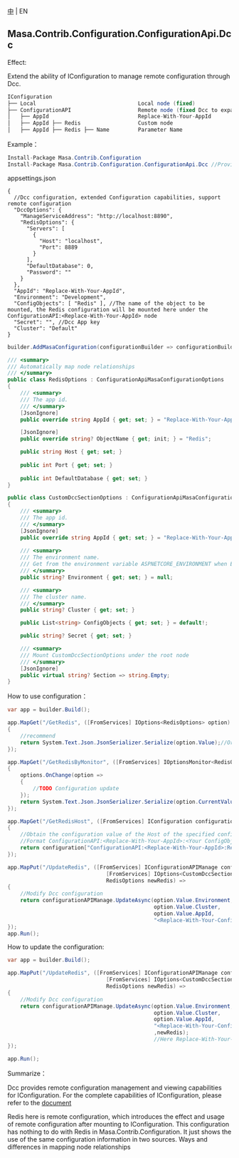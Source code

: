 [中](README.zh-CN.md) | EN

## Masa.Contrib.Configuration.ConfigurationApi.Dcc

Effect:

Extend the ability of IConfiguration to manage remote configuration through Dcc.

```c#
IConfiguration
├── Local                                Local node (fixed)
├── ConfigurationAPI                     Remote node (fixed Dcc to expand its capacity)
│   ├── AppId                            Replace-With-Your-AppId
│   ├── AppId ├── Redis                  Custom node
│   ├── AppId ├── Redis ├── Name         Parameter Name
```

Example：

```C#
Install-Package Masa.Contrib.Configuration
Install-Package Masa.Contrib.Configuration.ConfigurationApi.Dcc //Provides the ability to remotely configure
```

appsettings.json
```
{
  //Dcc configuration, extended Configuration capabilities, support remote configuration
  "DccOptions": {
    "ManageServiceAddress": "http://localhost:8890",
    "RedisOptions": {
      "Servers": [
        {
          "Host": "localhost",
          "Port": 8889
        }
      ],
      "DefaultDatabase": 0,
      "Password": ""
    }
  },
  "AppId": "Replace-With-Your-AppId",
  "Environment": "Development",
  "ConfigObjects": [ "Redis" ], //The name of the object to be mounted, the Redis configuration will be mounted here under the ConfigurationAPI:<Replace-With-Your-AppId> node
  "Secret": "", //Dcc App key
  "Cluster": "Default"
}

```

```C#
builder.AddMasaConfiguration(configurationBuilder => configurationBuilder.UseDcc());//Ability to provide remote configuration using Dcc

/// <summary>
/// Automatically map node relationships
/// </summary>
public class RedisOptions : ConfigurationApiMasaConfigurationOptions
{
    /// <summary>
    /// The app id.
    /// </summary>
    [JsonIgnore]
    public override string AppId { get; set; } = "Replace-With-Your-AppId";

    [JsonIgnore]
    public override string? ObjectName { get; init; } = "Redis";

    public string Host { get; set; }
    
    public int Port { get; set; }
    
    public int DefaultDatabase { get; set; }
}

public class CustomDccSectionOptions : ConfigurationApiMasaConfigurationOptions
{
    /// <summary>
    /// The app id.
    /// </summary>
    [JsonIgnore]
    public override string AppId { get; set; } = "Replace-With-Your-AppId";
    
    /// <summary>
    /// The environment name.
    /// Get from the environment variable ASPNETCORE_ENVIRONMENT when Environment is null or empty
    /// </summary>
    public string? Environment { get; set; } = null;

    /// <summary>
    /// The cluster name.
    /// </summary>
    public string? Cluster { get; set; }

    public List<string> ConfigObjects { get; set; } = default!;

    public string? Secret { get; set; }

    /// <summary>
    /// Mount CustomDccSectionOptions under the root node
    /// </summary>
    [JsonIgnore]
    public virtual string? Section => string.Empty;
}
```

How to use configuration：

```c#
var app = builder.Build();

app.MapGet("/GetRedis", ([FromServices] IOptions<RedisOptions> option) =>
{
    //recommend
    return System.Text.Json.JsonSerializer.Serialize(option.Value);//Or use IOptionsMonitor to support monitoring changes
});

app.MapGet("/GetRedisByMonitor", ([FromServices] IOptionsMonitor<RedisOptions> options) =>
{
    options.OnChange(option =>
    {
        //TODO Configuration update
    });
    return System.Text.Json.JsonSerializer.Serialize(option.CurrentValue);
});

app.MapGet("/GetRedisHost", ([FromServices] IConfiguration configuration) =>
{
    //Obtain the configuration value of the Host of the specified configuration object (ConfigObject) under the specified AppId from the configuration center
    //Format ConfigurationAPI:<Replace-With-Your-AppId>:<Your ConfigObject>:<parameter Host>
    return configuration["ConfigurationAPI:<Replace-With-Your-AppId>:Redis:Host"];
});

app.MapPut("/UpdateRedis", ([FromServices] IConfigurationAPIManage configurationAPIManage,
                               [FromServices] IOptions<CustomDccSectionOptions> configuration,
                               RedisOptions newRedis) =>
{
    //Modify Dcc configuration
    return configurationAPIManage.UpdateAsync(option.Value.Environment,
                                              option.Value.Cluster,
                                              option.Value.AppId,
                                              "<Replace-With-Your-ConfigObject>",newRedis);//Here Replace-With-Your-ConfigObject is Redis
});
app.Run();
```

How to update the configuration:

```c#
var app = builder.Build();

app.MapPut("/UpdateRedis", ([FromServices] IConfigurationAPIManage configurationAPIManage,
                               [FromServices] IOptions<CustomDccSectionOptions> configuration,
                               RedisOptions newRedis) =>
{
    //Modify Dcc configuration
    return configurationAPIManage.UpdateAsync(option.Value.Environment,
                                              option.Value.Cluster,
                                              option.Value.AppId,
                                              "<Replace-With-Your-ConfigObject>"
                                              ,newRedis);
                                              //Here Replace-With-Your-ConfigObject is Redis
});

app.Run();
```

Summarize：

Dcc provides remote configuration management and viewing capabilities for IConfiguration. For the complete capabilities of IConfiguration, please refer to the [document](../../Configuration/Masa.Contrib.Configuration/README.md)

Redis here is remote configuration, which introduces the effect and usage of remote configuration after mounting to IConfiguration. This configuration has nothing to do with Redis in Masa.Contrib.Configuration. It just shows the use of the same configuration information in two sources. Ways and differences in mapping node relationships
